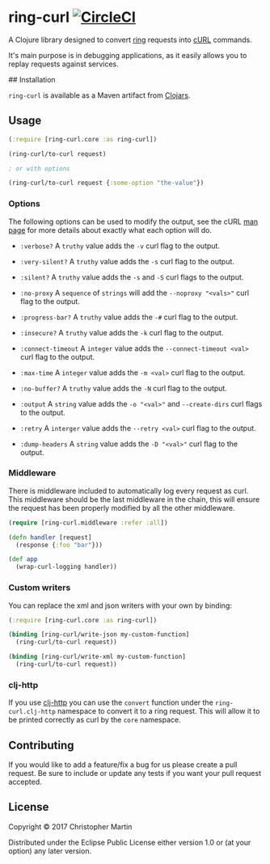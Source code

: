 # ring-curl [![CircleCI](https://circleci.com/gh/GentlemanHal/ring-curl.svg?style=svg)](https://circleci.com/gh/GentlemanHal/ring-curl)

A Clojure library designed to convert [ring](https://github.com/ring-clojure/ring/wiki/Concepts) requests into [cURL](http://curl.haxx.se/docs/manpage.html) commands.

It's main purpose is in debugging applications, as it easily allows you to replay requests against services.

## Installation

`ring-curl` is available as a Maven artifact from [Clojars](http://clojars.org/ring-curl).

## Usage

```clojure
(:require [ring-curl.core :as ring-curl])

(ring-curl/to-curl request)

; or with options

(ring-curl/to-curl request {:some-option "the-value"})
```

### Options

The following options can be used to modify the output, see the cURL [man page](http://curl.haxx.se/docs/manpage.html)
for more details about exactly what each option will do.

- `:verbose?`
  A `truthy` value adds the `-v` curl flag to the output.

- `:very-silent?`
  A `truthy` value adds the `-s` curl flag to the output.

- `:silent?`
  A `truthy` value adds the `-s` and `-S` curl flags to the output.

- `:no-proxy`
  A `sequence` of `strings` will add the `--noproxy "<vals>"` curl flag to the output.  

- `:progress-bar?`
  A `truthy` value adds the `-#` curl flag to the output.

- `:insecure?`
  A `truthy` value adds the `-k` curl flag to the output.

- `:connect-timeout`
  A `integer` value adds the `--connect-timeout <val>` curl flag to the output.

- `:max-time`
  A `integer` value adds the `-m <val>` curl flag to the output.

- `:no-buffer?`
  A `truthy` value adds the `-N` curl flag to the output.

- `:output`
  A `string` value adds the `-o "<val>"` and `--create-dirs` curl flags to the output.

- `:retry`
  A `interger` value adds the `--retry <val>` curl flag to the output.

- `:dump-headers`
  A `string` value adds the `-D "<val>"` curl flag to the output.

### Middleware

There is middleware included to automatically log every request as curl. This middleware should be the last middleware
in the chain, this will ensure the request has been properly modified by all the other middleware.

```clojure
(require [ring-curl.middleware :refer :all])

(defn handler [request]
  (response {:foo "bar"}))

(def app
  (wrap-curl-logging handler))
```

### Custom writers

You can replace the xml and json writers with your own by binding:

```clojure
(:require [ring-curl.core :as ring-curl])

(binding [ring-curl/write-json my-custom-function]
  (ring-curl/to-curl request))

(binding [ring-curl/write-xml my-custom-function]
  (ring-curl/to-curl request))
```

### clj-http

If you use [clj-http](https://github.com/dakrone/clj-http) you can use the `convert` function under the `ring-curl.clj-http`
namespace to convert it to a ring request. This will allow it to be printed correctly as curl by the `core` namespace.

## Contributing

If you would like to add a feature/fix a bug for us please create a pull request. Be sure to include or update any tests
if you want your pull request accepted.

## License

Copyright © 2017 Christopher Martin

Distributed under the Eclipse Public License either version 1.0 or (at
your option) any later version.
